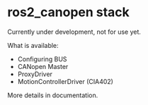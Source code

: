 # ros2_canopen stack

Currently under development, not for use yet.

What is available:
* Configuring BUS
* CANopen Master
* ProxyDriver
* MotionControllerDriver (CIA402)

More details in documentation.
